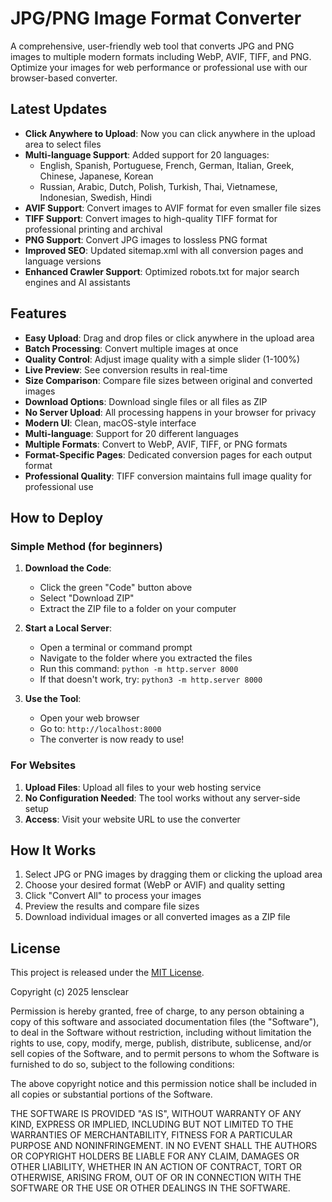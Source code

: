 # JPG/PNG Image Format Converter

A comprehensive, user-friendly web tool that converts JPG and PNG images to multiple modern formats including WebP, AVIF, TIFF, and PNG. Optimize your images for web performance or professional use with our browser-based converter.

## Latest Updates

- **Click Anywhere to Upload**: Now you can click anywhere in the upload area to select files
- **Multi-language Support**: Added support for 20 languages:
  - English, Spanish, Portuguese, French, German, Italian, Greek, Chinese, Japanese, Korean
  - Russian, Arabic, Dutch, Polish, Turkish, Thai, Vietnamese, Indonesian, Swedish, Hindi
- **AVIF Support**: Convert images to AVIF format for even smaller file sizes
- **TIFF Support**: Convert images to high-quality TIFF format for professional printing and archival
- **PNG Support**: Convert JPG images to lossless PNG format
- **Improved SEO**: Updated sitemap.xml with all conversion pages and language versions
- **Enhanced Crawler Support**: Optimized robots.txt for major search engines and AI assistants

## Features

- **Easy Upload**: Drag and drop files or click anywhere in the upload area
- **Batch Processing**: Convert multiple images at once
- **Quality Control**: Adjust image quality with a simple slider (1-100%)
- **Live Preview**: See conversion results in real-time
- **Size Comparison**: Compare file sizes between original and converted images
- **Download Options**: Download single files or all files as ZIP
- **No Server Upload**: All processing happens in your browser for privacy
- **Modern UI**: Clean, macOS-style interface
- **Multi-language**: Support for 20 different languages
- **Multiple Formats**: Convert to WebP, AVIF, TIFF, or PNG formats
- **Format-Specific Pages**: Dedicated conversion pages for each output format
- **Professional Quality**: TIFF conversion maintains full image quality for professional use

## How to Deploy

### Simple Method (for beginners)

1. **Download the Code**: 
   - Click the green "Code" button above
   - Select "Download ZIP"
   - Extract the ZIP file to a folder on your computer

2. **Start a Local Server**:
   - Open a terminal or command prompt
   - Navigate to the folder where you extracted the files
   - Run this command: `python -m http.server 8000`
   - If that doesn't work, try: `python3 -m http.server 8000`

3. **Use the Tool**:
   - Open your web browser
   - Go to: `http://localhost:8000`
   - The converter is now ready to use!

### For Websites

1. **Upload Files**: Upload all files to your web hosting service
2. **No Configuration Needed**: The tool works without any server-side setup
3. **Access**: Visit your website URL to use the converter

## How It Works

1. Select JPG or PNG images by dragging them or clicking the upload area
2. Choose your desired format (WebP or AVIF) and quality setting
3. Click "Convert All" to process your images
4. Preview the results and compare file sizes
5. Download individual images or all converted images as a ZIP file

## License

This project is released under the [MIT License](https://opensource.org/licenses/MIT).

Copyright (c) 2025 lensclear

Permission is hereby granted, free of charge, to any person obtaining a copy
of this software and associated documentation files (the "Software"), to deal
in the Software without restriction, including without limitation the rights
to use, copy, modify, merge, publish, distribute, sublicense, and/or sell
copies of the Software, and to permit persons to whom the Software is
furnished to do so, subject to the following conditions:

The above copyright notice and this permission notice shall be included in all
copies or substantial portions of the Software.

THE SOFTWARE IS PROVIDED "AS IS", WITHOUT WARRANTY OF ANY KIND, EXPRESS OR
IMPLIED, INCLUDING BUT NOT LIMITED TO THE WARRANTIES OF MERCHANTABILITY,
FITNESS FOR A PARTICULAR PURPOSE AND NONINFRINGEMENT. IN NO EVENT SHALL THE
AUTHORS OR COPYRIGHT HOLDERS BE LIABLE FOR ANY CLAIM, DAMAGES OR OTHER
LIABILITY, WHETHER IN AN ACTION OF CONTRACT, TORT OR OTHERWISE, ARISING FROM,
OUT OF OR IN CONNECTION WITH THE SOFTWARE OR THE USE OR OTHER DEALINGS IN THE
SOFTWARE.
